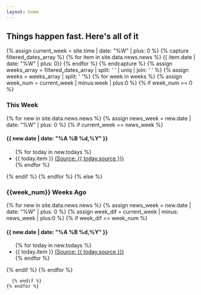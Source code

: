 ```yaml
---
layout: home
---
```

<div id="archive">
  <h2>Things happen fast. Here's all of it</h2>
  <div class="list">
    {% assign current_week = site.time | date: "%W" | plus: 0 %}
    {% capture filtered_dates_array %}
      {% for item in site.data.news.news %}
        {{ item.date | date: "%W" | plus: 0}}
      {% endfor %}
    {% endcapture %}
    {% assign weeks_array = filtered_dates_array | split: ' ' | uniq | join: ' '  %}
    {% assign weeks = weeks_array | split: ' '%}
    {% for week in weeks %}
    {% assign week_num = current_week | minus:week | plus:0 %}
      {% if week_num == 0 %}
        <h3>This Week</h3>
        {% for new in site.data.news.news %}
          {% assign news_week = new.date | date: "%W" | plus: 0 %}  
          {% if current_week == news_week %}
            <div>
              <h4>{{ new.date | date: "%A %B %d,%Y" }}</h4>
              <ul>
              {% for today in new.todays %}
                  <li>{{ today.item }} <span class="small"><a href="{{ today.url }}">(Source: {{ today.source }})</a></span></li> 
              {% endfor %} 
            </ul>
            </div>
          {% endif %}
        {% endfor %}
      {% else %}
      <h3>{{week_num}} Weeks Ago</h3>
      {% for new in site.data.news.news %}
          {% assign news_week = new.date | date: "%W" | plus: 0 %}
          {% assign week_dif = current_week | minus: news_week | plus:0 %}  
          {% if week_dif == week_num %}
            <div>
              <h4>{{ new.date | date: "%A %B %d,%Y" }}</h4>
              <ul>
              {% for today in new.todays %}
                  <li>{{ today.item }} <span class="small"><a href="{{ today.url }}">(Source: {{ today.source }})</a></span></li> 
              {% endfor %} 
            </ul>
            </div>
          {% endif %}
        {% endfor %}

      {% endif %}
    {% endfor %}
  </div>
</div>
